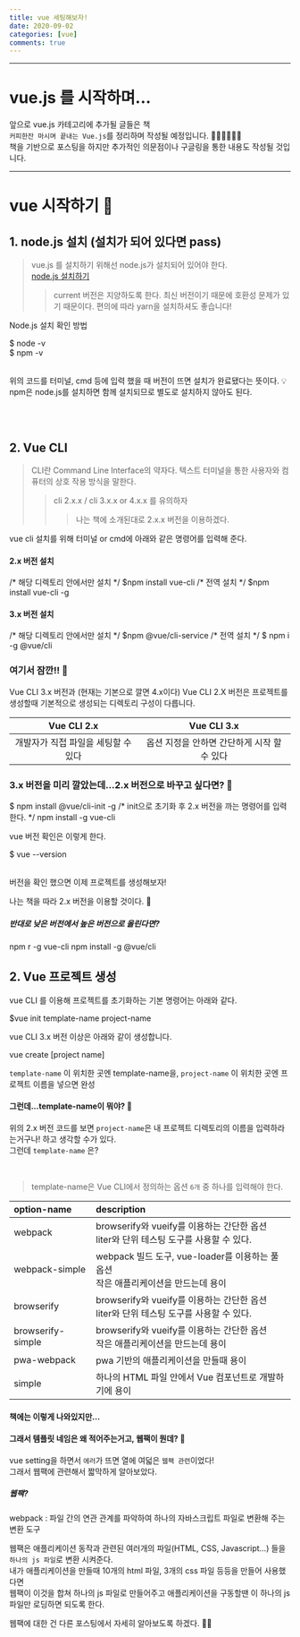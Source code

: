 ```yaml
---
title: vue 세팅해보자!
date: 2020-09-02
categories: [vue]
comments: true
---
```


---

# vue.js 를 시작하며...  

앞으로 vue.js 카테고리에 추가될 글들은 책 <br/>
`커피한잔 마시며 끝내는 Vue.js`를 정리하며 작성될 예정입니다. 🤸‍♀️🤸‍♀️🤸‍♀️  
책을 기반으로 포스팅을 하지만 추가적인 의문점이나 구글링을 통한 내용도 작성될 것입니다.

---
# vue 시작하기 🚀

## 1. node.js 설치 (설치가 되어 있다면 pass)

> vue.js 를 설치하기 위해선 node.js가 설치되어 있어야 한다.  
> [node.js 설치하기](https://nodejs.org/en/)
>> current 버전은 지양하도록 한다. 최신 버전이기 때문에 호환성 문제가 있기 때문이다.
>> 편의에 따라 yarn을 설치하셔도 좋습니다!

Node.js 설치 확인 방법
<div class="iterm">
   <span>$ node -v </span>  <br/>
   <span>$ npm -v  </span>
</div>  <br/>

위의 코드를 터미널, cmd 등에 입력 했을 때 버전이 뜨면 설치가 완료됐다는 뜻이다.
💡 npm은 node.js를 설치하면 함께 설치되므로 별도로 설치하지 않아도 된다. 

<br/>
<br/>

## 2. Vue CLI

> CLI란 Command Line Interface의 약자다.
> 텍스트 터미널을 통한 사용자와 컴퓨터의 상호 작용 방식을 말한다.
>> cli 2.x.x / cli 3.x.x or 4.x.x 를 유의하자
>>> 나는 책에 소개된대로 2.x.x 버전을 이용하겠다.

vue cli 설치를 위해 터미널 or cmd에 아래와 같은 명령어를 입력해 준다.

#### 2.x 버전 설치

<div class="iterm">
    <span class="notes">/* 해당 디렉토리 안에서만 설치 */</span>
    <span>$npm install vue-cli</span> 
    <span class="notes">/* 전역 설치 */ </span>
    <span>$npm install vue-cli -g</span>
</div>

#### 3.x 버전 설치

<div class="iterm">
    <span class="notes">/* 해당 디렉토리 안에서만 설치 */</span>
    <span>$npm @vue/cli-service</span> 
    <span class="notes">/* 전역 설치 */ </span>
    <span>$ npm i -g @vue/cli</span>
</div>

### 여기서 잠깐!! 👀
<div class="notice">
    <span class="color1">Vue CLI 3.x 버전</span>과 (현재는 기본으로 깔면 4.x이다) <span class="color1">Vue CLI 2.X</span> 버전은 프로젝트를 생성할때 기본적으로 생성되는 디렉토리 구성이 다릅니다. 
</div>

| Vue CLI 2.x | Vue CLI 3.x |
| :---: | :---: |
| 개발자가 직접 파일을 세팅할 수 있다 | 옵션 지정을 안하면 간단하게 시작 할 수 있다 |

### 3.x 버전을 미리 깔았는데...2.x 버전으로 바꾸고 싶다면? 🤔
<div class="iterm">
    <span> $ npm install @vue/cli-init -g </span>
    <span class="notes">/* init으로 초기화 후 2.x 버전을 까는 명령어를 입력한다. */</span>
    <span>npm install -g vue-cli</span>
</div>

vue 버전 확인은 이렇게 한다.
<div class="iterm">
    <span> $ vue --version </span>
</div>
<br/>

버전을 확인 했으면 이제 프로젝트를 생성해보자!

나는 책을 따라 2.x 버전을 이용할 것이다. 📖

##### 반대로 낮은 버전에서 높은 버전으로 올린다면?

<div class="iterm">
    <span>npm r -g vue-cli </span>
    <span>npm install -g @vue/cli</span>
</div>

## 2. Vue 프로젝트 생성

vue CLI 를 이용해 프로젝트를 초기화하는 기본 명령어는 아래와 같다.
<div class="iterm">
    <span> $vue init template-name project-name </span>
</div>

vue CLI 3.x 버전 이상은 아래와 같이 생성합니다.
<div class="iterm">
    <span> vue create [project name] </span>
</div>

`template-name` 이 위치한 곳엔 template-name을, `project-name` 이 위치한 곳엔 프로젝트 이름을 넣으면 완성 <br/>


#### 그런데...template-name이 뭐야? 🤔

위의 2.x 버전 코드를 보면 `project-name`은 내 프로젝트 디렉토리의 이름을 입력하라는거구나! 하고 생각할 수가 있다.  
그런데 `template-name` 은?

<br/>

> template-name은 Vue CLI에서 정의하는 옵션 `6개` 중 하나를 입력해야 한다.


| option-name | description |
  |:---|:---|
| webpack | browserify와 vueify를 이용하는 간단한 옵션 <br/>  liter와 단위 테스팅 도구를 사용할 수 있다.|
| webpack-simple |  webpack 빌드 도구, vue-loader를 이용하는 풀옵션 <br/>  작은 애플리케이션을 만드는데 용이|
| browserify | browserify와 vueify를 이용하는 간단한 옵션 <br/>  liter와 단위 테스팅 도구를 사용할 수 있다.|
| browserify-simple | browserify와 vueify를 이용하는 간단한 옵션 <br/>  작은 애플리케이션을 만드는데 용이|
|  pwa-webpack | pwa 기반의 애플리케이션을 만들때 용이|
| simple | 하나의 HTML 파일 안에서 Vue 컴포넌트로 개발하기에 용이|

#### 책에는 이렇게 나와있지만... 
#### 그래서 템플릿 네임은 왜 적어주는거고, 웹팩이 뭔데? 🤔

vue setting을 하면서 `에러`가 뜨면 열에 여덟은 `웹팩 관련`이었다!  
그래서 웹팩에 관련해서 짧막하게 알아보았다.

##### 웹팩?

<p class="message">webpack : 파일 간의 연관 관계를 파악하여 하나의 자바스크립트 파일로 변환해 주는 변환 도구 </p>

웹팩은 애플리케이션 동작과 관련된 여러개의 파일(HTML, CSS, Javascript...) 들을 `하나의 js 파일`로 변환 시켜준다.  <br/>
내가 애플리케이션을 만들때 10개의 html 파일, 3개의 css 파일 등등을 만들어 사용했다면 <br/>
웹팩이 이것을 합쳐 하나의 js 파일로 만들어주고 애플리케이션을 구동할땐 이 하나의 js 파일만 로딩하면 되도록 한다. <br/>


웹팩에 대한 건 다른 포스팅에서 자세히 알아보도록 하겠다. 👩‍🎓


